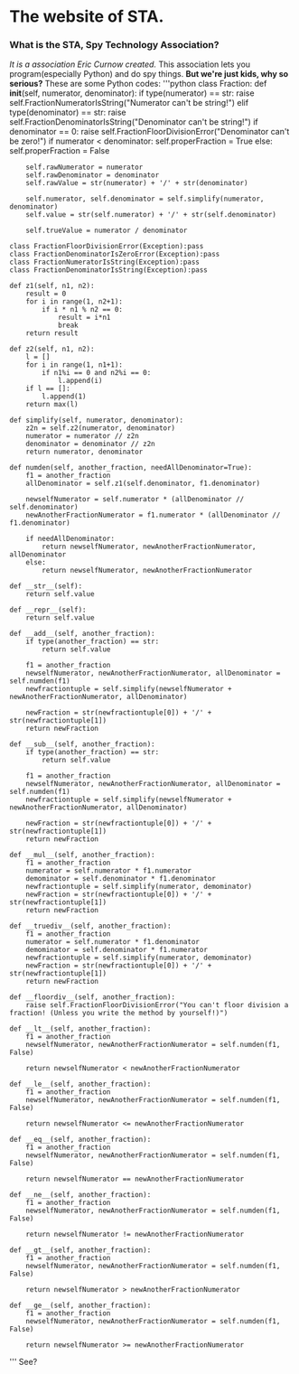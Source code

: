 # The website of STA.

### What is the STA, Spy Technology Association?
<i>It is a association Eric Curnow created.</i>
This association lets you program(especially Python) and do spy things.
<b>But we're just kids, why so serious?</b>
These are some Python codes:
'''python
class Fraction:
    def __init__(self, numerator, denominator):
        if type(numerator) == str:
            raise self.FractionNumeratorIsString("Numerator can't be string!")
        elif type(denominator) == str:
            raise self.FractionDenominatorIsString("Denominator can't be string!")
        if denominator == 0:
            raise self.FractionFloorDivisionError("Denominator can't be zero!")
        if numerator < denominator:
            self.properFraction = True
        else:
            self.properFraction = False

        self.rawNumerator = numerator
        self.rawDenominator = denominator
        self.rawValue = str(numerator) + '/' + str(denominator)

        self.numerator, self.denominator = self.simplify(numerator, denominator)
        self.value = str(self.numerator) + '/' + str(self.denominator)

        self.trueValue = numerator / denominator

    class FractionFloorDivisionError(Exception):pass
    class FractionDenominatorIsZeroError(Exception):pass
    class FractionNumeratorIsString(Exception):pass
    class FractionDenominatorIsString(Exception):pass

    def z1(self, n1, n2):
        result = 0
        for i in range(1, n2+1):
            if i * n1 % n2 == 0:
                result = i*n1
                break
        return result

    def z2(self, n1, n2):
        l = []
        for i in range(1, n1+1):
            if n1%i == 0 and n2%i == 0:
                l.append(i)
        if l == []:
            l.append(1)
        return max(l)

    def simplify(self, numerator, denominator):
        z2n = self.z2(numerator, denominator)
        numerator = numerator // z2n
        denominator = denominator // z2n
        return numerator, denominator

    def numden(self, another_fraction, needAllDenominator=True):
        f1 = another_fraction
        allDenominator = self.z1(self.denominator, f1.denominator)

        newselfNumerator = self.numerator * (allDenominator // self.denominator)
        newAnotherFractionNumerator = f1.numerator * (allDenominator // f1.denominator)

        if needAllDenominator:
            return newselfNumerator, newAnotherFractionNumerator, allDenominator
        else:
            return newselfNumerator, newAnotherFractionNumerator

    def __str__(self):
        return self.value

    def __repr__(self):
        return self.value

    def __add__(self, another_fraction):
        if type(another_fraction) == str:
            return self.value

        f1 = another_fraction
        newselfNumerator, newAnotherFractionNumerator, allDenominator = self.numden(f1)
        newfractiontuple = self.simplify(newselfNumerator + newAnotherFractionNumerator, allDenominator)

        newFraction = str(newfractiontuple[0]) + '/' + str(newfractiontuple[1])
        return newFraction

    def __sub__(self, another_fraction):
        if type(another_fraction) == str:
            return self.value

        f1 = another_fraction
        newselfNumerator, newAnotherFractionNumerator, allDenominator = self.numden(f1)
        newfractiontuple = self.simplify(newselfNumerator + newAnotherFractionNumerator, allDenominator)

        newFraction = str(newfractiontuple[0]) + '/' + str(newfractiontuple[1])
        return newFraction

    def __mul__(self, another_fraction):
        f1 = another_fraction
        numerator = self.numerator * f1.numerator
        demominator = self.denominator * f1.denominator
        newfractiontuple = self.simplify(numerator, demominator)
        newFraction = str(newfractiontuple[0]) + '/' + str(newfractiontuple[1])
        return newFraction

    def __truediv__(self, another_fraction):
        f1 = another_fraction
        numerator = self.numerator * f1.denominator
        demominator = self.denominator * f1.numerator
        newfractiontuple = self.simplify(numerator, demominator)
        newFraction = str(newfractiontuple[0]) + '/' + str(newfractiontuple[1])
        return newFraction

    def __floordiv__(self, another_fraction):
        raise self.FractionFloorDivisionError("You can't floor division a fraction! (Unless you write the method by yourself!)")

    def __lt__(self, another_fraction):
        f1 = another_fraction
        newselfNumerator, newAnotherFractionNumerator = self.numden(f1, False)

        return newselfNumerator < newAnotherFractionNumerator

    def __le__(self, another_fraction):
        f1 = another_fraction
        newselfNumerator, newAnotherFractionNumerator = self.numden(f1, False)

        return newselfNumerator <= newAnotherFractionNumerator

    def __eq__(self, another_fraction):
        f1 = another_fraction
        newselfNumerator, newAnotherFractionNumerator = self.numden(f1, False)

        return newselfNumerator == newAnotherFractionNumerator

    def __ne__(self, another_fraction):
        f1 = another_fraction
        newselfNumerator, newAnotherFractionNumerator = self.numden(f1, False)

        return newselfNumerator != newAnotherFractionNumerator

    def __gt__(self, another_fraction):
        f1 = another_fraction
        newselfNumerator, newAnotherFractionNumerator = self.numden(f1, False)

        return newselfNumerator > newAnotherFractionNumerator

    def __ge__(self, another_fraction):
        f1 = another_fraction
        newselfNumerator, newAnotherFractionNumerator = self.numden(f1, False)

        return newselfNumerator >= newAnotherFractionNumerator
 '''
  See?
